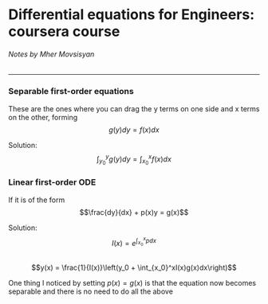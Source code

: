 # Differential equations for Engineers: coursera course
###### Notes by Mher Movsisyan

---
### Separable first-order equations
These are the ones where you can drag the y terms on one side and x terms on the other, forming  
$$g(y)dy = f(x)dx$$  

Solution:
$$\int_{y_0}^yg(y)dy = \int_{x_0}^xf(x)dx$$  

### Linear first-order ODE
If it is of the form
$$\frac{dy}{dx} + p(x)y = g(x)$$

Solution:
$$I(x) = e^{\int_{x_0}^xpdx}$$  
$$y(x) = \frac{1}{I(x)}\left(y_0 + \int_{x_0}^xI(x)g(x)dx\right)$$

One thing I noticed by setting $p(x) = g(x)$ is that the equation now becomes separable and there is no need to do all the above
